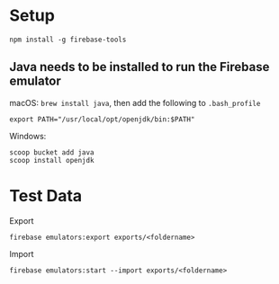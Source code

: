# Setup

```
npm install -g firebase-tools
```

## Java needs to be installed to run the Firebase emulator

macOS: `brew install java`, then add the following to `.bash_profile`

```
export PATH="/usr/local/opt/openjdk/bin:$PATH"

```

Windows:

```
scoop bucket add java
scoop install openjdk
```

# Test Data

Export

```
firebase emulators:export exports/<foldername>
```

Import

```
firebase emulators:start --import exports/<foldername>
```
